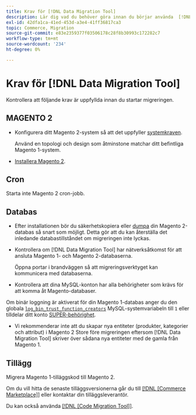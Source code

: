 ```yaml
---
title: Krav för [!DNL Data Migration Tool]
description: Lär dig vad du behöver göra innan du börjar använda  [!DNL Data Migration Tool] för att överföra data mellan Magento 1 och Magento 2.
exl-id: 42dfa1ca-41ed-453d-a3e4-41ff36817ca3
topic: Commerce, Migration
source-git-commit: e83e2359377f03506178c28f8b30993c172282c7
workflow-type: tm+mt
source-wordcount: '234'
ht-degree: 0%

---
```


# Krav för [!DNL Data Migration Tool]

Kontrollera att följande krav är uppfyllda innan du startar migreringen.

## MAGENTO 2

* Konfigurera ditt Magento 2-system så att det uppfyller [systemkraven](../../installation/system-requirements.md).

  Använd en topologi och design som åtminstone matchar ditt befintliga Magento 1-system.

* [Installera Magento 2](../../installation/overview.md).

## Cron

Starta inte Magento 2 cron-jobb.

## Databas

* Efter installationen bör du säkerhetskopiera eller [dumpa](https://dev.mysql.com/doc/refman/8.0/en/mysqldump.html) din Magento 2-databas så snart som möjligt. Detta gör att du kan återställa det inledande databastillståndet om migreringen inte lyckas.

* Kontrollera om [!DNL Data Migration Tool] har nätverksåtkomst för att ansluta Magento 1- och Magento 2-databaserna.

  Öppna portar i brandväggen så att migreringsverktyget kan kommunicera med databaserna.

* Kontrollera att dina MySQL-konton har alla behörigheter som krävs för att komma åt Magento-databaser.

Om binär loggning är aktiverat för din Magento 1-databas anger du den globala [`log_bin_trust_function_creators`](https://dev.mysql.com/doc/refman/5.7/en/server-system-variables.html#sysvar_log_bin_trust_function_creators) MySQL-systemvariabeln till `1` eller tilldelar ditt konto [SUPER-behörighet](https://dev.mysql.com/doc/refman/5.7/en/privileges-provided.html#priv_super).

* Vi rekommenderar inte att du skapar nya entiteter (produkter, kategorier och attribut) i Magento 2 Store före migreringen eftersom [!DNL Data Migration Tool] skriver över sådana nya entiteter med de gamla från Magento 1.

## Tillägg

Migrera Magento 1-tilläggskod till Magento 2.

Om du vill hitta de senaste tilläggsversionerna går du till [[!DNL [Commerce Marketplace]]](https://marketplace.magento.com/) eller kontaktar din tilläggsleverantör.

Du kan också använda [[!DNL [Code Migration Tool]]](https://github.com/magento-commerce/code-migration/blob/develop/README.md).
